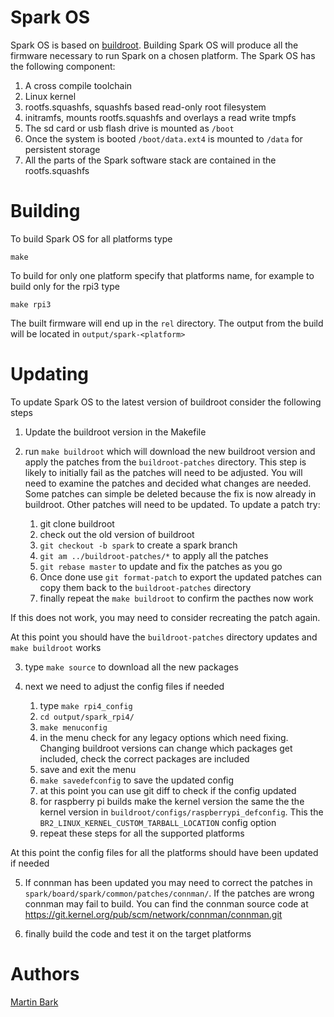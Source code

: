 # Spark OS

Spark OS is based on [buildroot](https://buildroot.org/). Building Spark OS will produce all the firmware necessary to run Spark on a chosen platform. The Spark OS has the following component:

1. A cross compile toolchain
2. Linux kernel
3. rootfs.squashfs, squashfs based read-only root filesystem
4. initramfs, mounts rootfs.squashfs and overlays a read write tmpfs
5. The sd card or usb flash drive is mounted as `/boot`
6. Once the system is booted `/boot/data.ext4` is mounted to `/data` for persistent storage
7. All the parts of the Spark software stack are contained in the rootfs.squashfs

# Building

To build Spark OS for all platforms type

```
make
```

To build for only one platform specify that platforms name, for example to build only for the rpi3 type

```
make rpi3
```

The built firmware will end up in the `rel` directory. The output from the build will be located in `output/spark-<platform>`

# Updating

To update Spark OS to the latest version of buildroot consider the following steps

1. Update the buildroot version in the Makefile

2. run `make buildroot` which will download the new buildroot version and apply the patches from the `buildroot-patches` directory. This step is likely to initially fail as the patches will need to be adjusted. You will need to examine the patches and decided what changes are needed. Some patches can simple be deleted because the fix is now already in buildroot. Other patches will need to be updated. To update a patch try:

    1. git clone buildroot
    2. check out the old version of buildroot
    3. `git checkout -b spark` to create a spark branch
    4. `git am ../buildroot-patches/*` to apply all the patches
    5. `git rebase master` to update and fix the patches as you go
    6. Once done use `git format-patch` to export the updated patches can copy them back to the `buildroot-patches` directory
    7. finally repeat the `make buildroot` to confirm the pacthes now work

If this does not work, you may need to consider recreating the patch again.

At this point you should have the `buildroot-patches` directory updates and `make buildroot` works

3. type `make source` to download all the new packages
4. next we need to adjust the config files if needed

    1. type `make rpi4_config`
    2. `cd output/spark_rpi4/`
    3. `make menuconfig`
    4. in the menu check for any legacy options which need fixing. Changing buildroot versions can change which packages get included, check the correct packages are included
    5. save and exit the menu
    6. `make savedefconfig` to save the updated config
    7. at this point you can use git diff to check if the config updated
    8. for raspberry pi builds make the kernel version the same the the kernel version in `buildroot/configs/raspberrypi_defconfig`. This the `BR2_LINUX_KERNEL_CUSTOM_TARBALL_LOCATION` config option
    9. repeat these steps for all the supported platforms

At this point the config files for all the platforms should have been updated if needed

5. If connman has been updated you may need to correct the patches in `spark/board/spark/common/patches/connman/`. If the patches are wrong connman may fail to build. You can find the connman source code at <https://git.kernel.org/pub/scm/network/connman/connman.git>

6. finally build the code and test it on the target platforms

# Authors

[Martin Bark](mailto:martin.bark@te.com)
